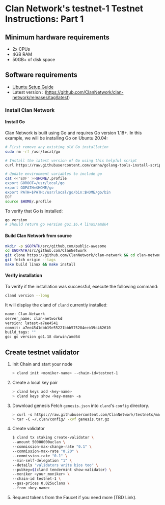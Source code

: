 # Clan Network's testnet-1 Testnet Instructions: Part 1

## Minimum hardware requirements

- 2x CPUs
- 4GB RAM
- 50GB+ of disk space

## Software requirements

- [Ubuntu Setup Guide](./ubuntu.md)
- Latest version : (https://github.com/ClanNetwork/clan-network/releases/tag/latest)

### Install Clan Network

#### Install Go

Clan Network is built using Go and requires Go version 1.18+. In this example, we will be installing Go on Ubuntu 20.04:

```sh
# First remove any existing old Go installation
sudo rm -rf /usr/local/go

# Install the latest version of Go using this helpful script
curl https://raw.githubusercontent.com/canha/golang-tools-install-script/master/goinstall.sh | bash

# Update environment variables to include go
cat <<'EOF' >>$HOME/.profile
export GOROOT=/usr/local/go
export GOPATH=$HOME/go
export PATH=$PATH:/usr/local/go/bin:$HOME/go/bin
EOF
source $HOME/.profile
```

To verify that Go is installed:

```sh
go version
# Should return go version go1.16.4 linux/amd64
```

#### Build Clan Network from source

```sh
mkdir -p $GOPATH/src/github.com/public-awesome
cd $GOPATH/src/github.com/ClanNetwork
git clone https://github.com/ClanNetwork/clan-network && cd clan-network
git fetch origin --tags
make build linux && make install
```

#### Verify installation

To verify if the installation was successful, execute the following command:

```sh
cland version --long
```

It will display the cland of `cland` currently installed:

```sh
name: Clan-Network
server_name: clan-networkd
version: latest-a7ee4541
commit: a7ee4541dbb19e55221bbb575284eeb39c462610
build_tags: ""
go: go version go1.18 darwin/amd64
```

## Create testnet validator

1. Init Chain and start your node

   ```sh
   > cland init <moniker-name> --chain-id=testnet-1
   ```

2. Create a local key pair

   ```sh
   > cland keys add <key-name>
   > cland keys show <key-name> -a
   ```

3. Download genesis
   Fetch `genesis.json` into `cland`'s `config` directory.

   ```sh
   > curl -s https://raw.githubusercontent.com/ClanNetwork/testnets/main/testnet-1/genesis/genesis.tar.gz > genesis.tar.gz
   > tar -C ~/.clan/config/ -xvf genesis.tar.gz
   ```

4. Create validator

   ```sh
   $ cland tx staking create-validator \
   --amount 50000000uclan \
   --commission-max-change-rate "0.1" \
   --commission-max-rate "0.20" \
   --commission-rate "0.1" \
   --min-self-delegation "1" \
   --details "validators write bios too" \
   --pubkey=$(cland tendermint show-validator) \
   --moniker <your_moniker> \
   --chain-id testnet-1 \
   --gas-prices 0.025uclans \
   --from <key-name>
   ```

5. Request tokens from the Faucet if you need more (TBD Link).
